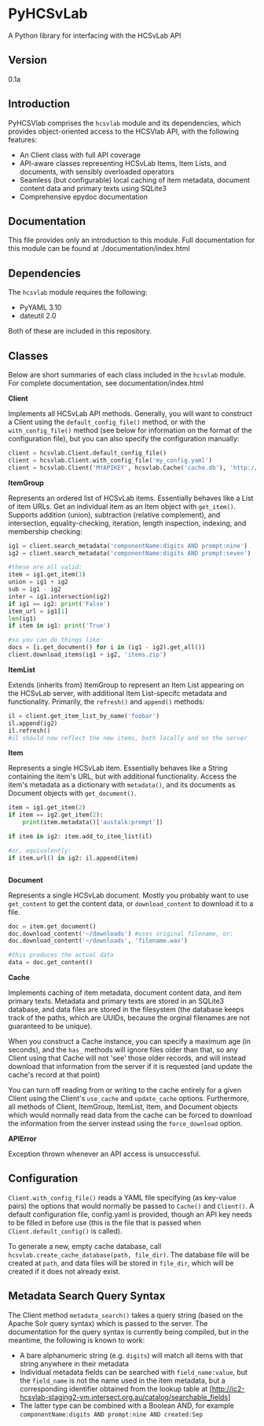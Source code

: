 PyHCSvLab
=========

A Python library for interfacing with the HCSvLab API

Version
----

0.1a

Introduction
-----------

PyHCSVlab comprises the ``hcsvlab`` module and its dependencies, which provides object-oriented access to the HCSVlab API, with the following features:

- An Client class with full API coverage
- API-aware classes representing HCSvLab Items, Item Lists, and documents, with sensibly overloaded operators
- Seamless (but configurable) local caching of item metadata, document content data and primary texts using SQLite3
- Comprehensive epydoc documentation

Documentation
-------------
This file provides only an introduction to this module. Full documentation for this module can be found at ./documentation/index.html

Dependencies
--------------

The ``hcsvlab`` module requires the following:

- PyYAML 3.10
- dateutil 2.0

Both of these are included in this repository.

Classes
----

Below are short summaries of each class included in the ``hcsvlab`` module. For complete documentation, see documentation/index.html

**Client**

Implements all HCSvLab API methods. Generally, you will want to construct a Client using the ``default_config_file()`` method, or with the ``with_config_file()`` method (see below for information on the format of the configuration file), but you can also specify the configuration manually:

```py
client = hcsvlab.Client.default_config_file()
client = hcsvlab.Client.with_config_file('my_config.yaml')
client = hcsvlab.Client('MYAPIKEY', hcsvlab.Cache('cache.db'), 'http://ic2-hcsvlab-staging2-vm.intersect.org.au')
```

**ItemGroup**

Represents an ordered list of HCSvLab items. Essentially behaves like a List of item URLs. Get an individual item as an Item object with ``get_item()``. Supports addition (union), subtraction (relative complement), and intersection, equality-checking, iteration, length inspection, indexing, and membership checking:

```py
ig1 = client.search_metadata('componentName:digits AND prompt:nine')
ig2 = client.search_metadata('componentName:digits AND prompt:seven')

#these are all valid:
item = ig1.get_item(1)
union = ig1 + ig2
sub = ig1 - ig2
inter = ig1.intersection(ig2)
if ig1 == ig2: print('False')
item_url = ig1[1]
len(ig1)
if item in ig1: print('True')

#so you can do things like:
docs = [i.get_document() for i in (ig1 - ig2).get_all()]
client.download_items(ig1 + ig2, 'items.zip')
```

**ItemList**

Extends (inherits from) ItemGroup to represent an Item List appearing on the HCSvLab server, with additional Item List-specifc metadata and functionality. Primarily, the ``refresh()`` and ``append()`` methods:

```py
il = client.get_item_list_by_name('foobar')
il.append(ig2)
il.refresh() 
#il should now reflect the new items, both locally and on the server
```

**Item**

Represents a single HCSvLab item. Essentially behaves like a String containing the item's URL, but with additional functionality. Access the item's metadata as a dictionary with ``metadata()``, and its documents as Document objects with ``get_document()``.

```py
item = ig1.get_item(2)
if item == ig2.get_item(2): 
    print(item.metadata()['austalk:prompt'])

if item in ig2: item.add_to_item_list(il)

#or, equivalently:
if item.url() in ig2: il.append(item)



```

**Document**

Represents a single HCSvLab document. Mostly you probably want to use ``get_content`` to get the content data, or ``download_content`` to download it to a file.

```py
doc = item.get_document()
doc.download_content('~/downloads') #uses original filename, or:
doc.download_content('~/downloads', 'filename.wav')

#this produces the actual data
data = doc.get_content()
```

**Cache**

Implements caching of item metadata, document content data, and item primary texts. Metadata and primary texts are stored in an SQLite3 database, and data files are stored in the filesystem (the database keeps track of the paths, which are UUIDs, because the orginal filenames are not guaranteed to be unique). 

When you construct a Cache instance, you can specify a maximum age (in seconds), and the ``has_`` methods will ignore files older than that, so any Client using that Cache will not 'see' those older records, and will instead download that information from the server if it is requested (and update the cache's record at that point)

You can turn off reading from or writing to the cache entirely for a given Client using the Client's ``use_cache`` and ``update_cache`` options. Furthermore, all methods of Client, ItemGroup, ItemList, Item, and Document objects which would normally read data from the cache can be forced to download the information from the server instead using the ``force_download`` option.

**APIError**

Exception thrown whenever an API access is unsuccessful.

Configuration
----
``Client.with_config_file()`` reads a YAML file specifying (as key-value pairs) the options that would normally be passed to ``Cache()`` and ``Client()``. A default configuration file, config.yaml is provided, though an API key needs to be filled in before use (this is the file that is passed when ``Client.default_config()`` is called).

To generate a new, empty cache database, call ``hcsvlab.create_cache_database(path, file_dir)``. The database file will be created at ``path``, and data files will be stored in ``file_dir``, which will be created if it does not already exist.


Metadata Search Query Syntax
----
The Client method ``metadata_search()`` takes a query string (based on the Apache Solr query syntax) which is passed to the server. The documentation for the query syntax is currently being compiled, but in the meantime, the following is known to work:

- A bare alphanumeric string (e.g. ``digits``) will match all items with that string anywhere in their metadata
- Individual metadata fields can be searched with ``field_name:value``, but the ``field_name`` is not the name used in the item metadata, but a corresponding identifier obtained from the lookup table at [http://ic2-hcsvlab-staging2-vm.intersect.org.au/catalog/searchable_fields]
- The latter type can be combined with a Boolean AND, for example ``componentName:digits AND prompt:nine AND created:Sep``
